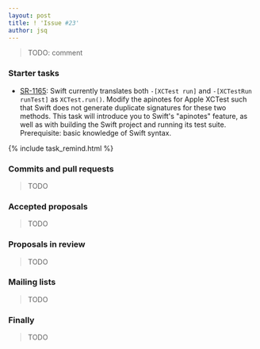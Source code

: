 ```yaml
---
layout: post
title: ! 'Issue #23'
author: jsq
---
```


> TODO: comment

<!--excerpt-->

### Starter tasks

- [SR-1165](https://bugs.swift.org/browse/SR-1165): Swift currently translates both `-[XCTest run]` and `-[XCTestRun runTest]` as `XCTest.run()`. Modify the apinotes for Apple XCTest such that Swift does not generate duplicate signatures for these two methods. This task will introduce you to Swift's "apinotes" feature, as well as with building the Swift project and running its test suite. Prerequisite: basic knowledge of Swift syntax.

{% include task_remind.html %}

### Commits and pull requests

> TODO

### Accepted proposals

> TODO

### Proposals in review

> TODO

### Mailing lists

> TODO

### Finally

> TODO
